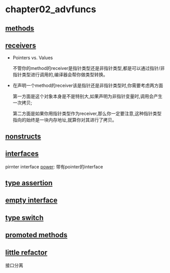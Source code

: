 # chapter02_advfuncs
## [methods](./01-methods)

## [receivers](./02-receivers)

- 
  Pointers vs. Values

  不管你的method的receiver是指针类型还是非指针类型,都是可以通过指针/非指针类型进行调用的,编译器会帮你做类型转换。

- 在声明一个method的receiver该是指针还是非指针类型时,你需要考虑两方面

  第一方面是这个对象本身是不是特别大,如果声明为非指针变量时,调用会产生一次拷贝;

  第二方面是如果你用指针类型作为receiver,那么你一定要注意,这种指针类型指向的始终是一块内存地址,就算你对其进行了拷贝。


## [nonstructs](./03-nonstructs)

## [interfaces](./04-interfaces)
pirnter interface
[power](./04-interfaces/power): 带有pointer的interface

## [type assertion](./05-type-assertion)

## [empty interface](./06-empty-interface)

## [type switch](./07-type-switch)

## [promoted methods](./08-promoted-methods)

## [little refactor](./09-little-refactor)
接口分离
